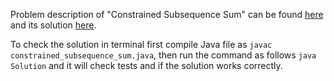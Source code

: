 Problem description of "Constrained Subsequence Sum" can be found [here](https://leetcode.com/problems/constrained-subsequence-sum/) and its solution [here](https://github.com/aurimas13/Solutions-To-Problems/blob/main/LeetCode/Java%20Solutions/Constrained%20Subsequence%20Sum/constrained_subsequence_sum.java).

To check the solution in terminal first compile Java file as `javac constrained_subsequence_sum.java`, then run the command as follows `java Solution` and it will check tests and if the solution works correctly.
